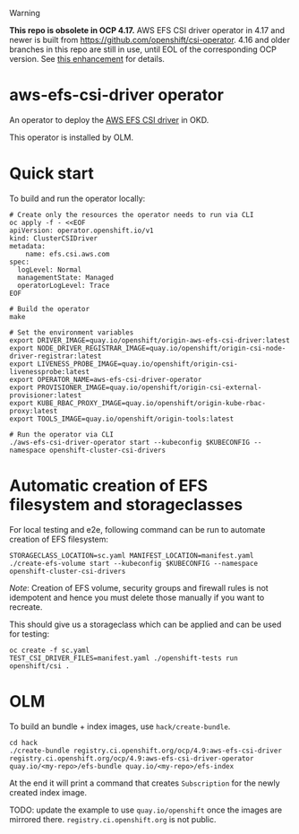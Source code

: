 > [!warning]
> **This repo is obsolete in OCP 4.17.**
> AWS EFS CSI driver operator in 4.17 and newer is built from https://github.com/openshift/csi-operator.
> 4.16 and older branches in this repo are still in use, until EOL of the corresponding OCP version.
> See [this enhancement](https://github.com/openshift/enhancements/blob/master/enhancements/storage/csi-driver-operator-merge.md) for details.

# aws-efs-csi-driver operator

An operator to deploy the [AWS EFS CSI driver](https://github.com/openshift/aws-efs-csi-driver) in OKD.

This operator is installed by OLM.

# Quick start

To build and run the operator locally:

```shell
# Create only the resources the operator needs to run via CLI
oc apply -f - <<EOF
apiVersion: operator.openshift.io/v1
kind: ClusterCSIDriver
metadata:
    name: efs.csi.aws.com
spec:
  logLevel: Normal
  managementState: Managed
  operatorLogLevel: Trace
EOF

# Build the operator
make

# Set the environment variables
export DRIVER_IMAGE=quay.io/openshift/origin-aws-efs-csi-driver:latest
export NODE_DRIVER_REGISTRAR_IMAGE=quay.io/openshift/origin-csi-node-driver-registrar:latest
export LIVENESS_PROBE_IMAGE=quay.io/openshift/origin-csi-livenessprobe:latest
export OPERATOR_NAME=aws-efs-csi-driver-operator
export PROVISIONER_IMAGE=quay.io/openshift/origin-csi-external-provisioner:latest
export KUBE_RBAC_PROXY_IMAGE=quay.io/openshift/origin-kube-rbac-proxy:latest
export TOOLS_IMAGE=quay.io/openshift/origin-tools:latest

# Run the operator via CLI
./aws-efs-csi-driver-operator start --kubeconfig $KUBECONFIG --namespace openshift-cluster-csi-drivers
```

# Automatic creation of EFS filesystem and storageclasses

For local testing and e2e, following command can be run to automate creation of EFS filesystem:

```
STORAGECLASS_LOCATION=sc.yaml MANIFEST_LOCATION=manifest.yaml ./create-efs-volume start --kubeconfig $KUBECONFIG --namespace openshift-cluster-csi-drivers
```

*Note*: Creation of EFS volume, security groups and firewall rules is not idempotent and hence you must delete those manually if you want to recreate.

This should give us a storageclass which can be applied and can be used for testing:

```
oc create -f sc.yaml
TEST_CSI_DRIVER_FILES=manifest.yaml ./openshift-tests run openshift/csi .
```


# OLM

To build an bundle + index images, use `hack/create-bundle`.

```shell
cd hack
./create-bundle registry.ci.openshift.org/ocp/4.9:aws-efs-csi-driver registry.ci.openshift.org/ocp/4.9:aws-efs-csi-driver-operator quay.io/<my-repo>/efs-bundle quay.io/<my-repo>/efs-index
```

At the end it will print a command that creates `Subscription` for the newly created index image.

TODO: update the example to use `quay.io/openshift` once the images are mirrored there. `registry.ci.openshift.org` is not public.
